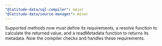 ```yaml
---
"@latitude-data/sql-compiler": major
"@latitude-data/source-manager": minor
---
```


Supported methods now must define its requirements, a resolve function to calculate the returned value, and a readMetadata function to returns its metadata. Now the compiler checks and handles these requirements.
